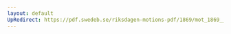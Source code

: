```yaml
---
layout: default
UpRedirect: https://pdf.swedeb.se/riksdagen-motions-pdf/1869/mot_1869__ak__00250/mot_1869__ak__00250_003.pdf
---
```

